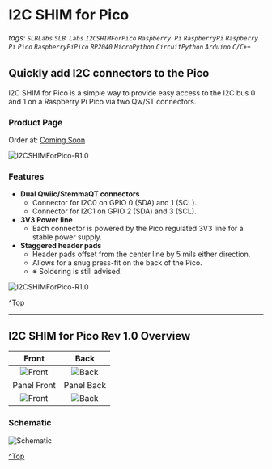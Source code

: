 # I2C SHIM for Pico
###### tags: `SLBLabs` `SLB Labs` `I2CSHIMForPico` `Raspberry Pi` `RaspberryPi` `Raspberry` `Pi` `Pico` `RaspberryPiPico` `RP2040` `MicroPython` `CircuitPython` `Arduino` `C/C++`

## Quickly add I2C connectors to the Pico
I2C SHIM for Pico is a simple way to provide easy access to the I2C bus 0 and 1 on a Raspberry Pi Pico via two Qw/ST connectors.

### Product Page
Order at: [Coming Soon](TODO)

![I2CSHIMForPico-R1.0](https://github.com/user-attachments/assets/9384fbb3-90e5-438e-9473-a41e2f31ac61)

### Features

- **Dual Qwiic/StemmaQT connectors**
  - Connector for I2C0 on GPIO 0 (SDA) and 1 (SCL).
  - Connector for I2C1 on GPIO 2 (SDA) and 3 (SCL).
- **3V3 Power line**
  - Each connector is powered by the Pico regulated 3V3 line for a stable power supply.
- **Staggered header pads**
  - Header pads offset from the center line by 5 mils either direction.
  - Allows for a snug press-fit on the back of the Pico.
  - ※ Soldering is still advised.

![I2CSHIMForPico-R1.0](https://github.com/user-attachments/assets/6e963b1f-ffe9-4161-9b99-f20ee11c30d2)



[^Top](#Top)


---
## I2C SHIM for Pico Rev 1.0 Overview

|Front|Back|
|:-:|:-:|
|![Front](https://github.com/user-attachments/assets/7a491bf6-0eb4-4bf2-8281-851384f83fff)|![Back](https://github.com/user-attachments/assets/b74e372b-e26e-4166-b6a3-4554e4567a91)|
|Panel Front|Panel Back|
|![Front](https://github.com/user-attachments/assets/dd027733-3d79-4327-994f-b122ce0f1690)|![Back](https://github.com/user-attachments/assets/4de58804-5e34-4398-8cc8-7f70123fdf43)|

### Schematic

![Schematic](https://github.com/user-attachments/assets/e766b21a-181d-4fdd-974f-cf37224d7ac5)

[^Top](#Top)
